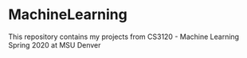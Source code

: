 # MachineLearning
This repository contains my projects from CS3120 - Machine Learning Spring 2020 at MSU Denver
